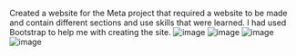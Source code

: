 Created a website for the Meta project that required a website to be made and contain different sections and use skills that were learned. I had used Bootstrap to help me with creating the site.
![image](https://github.com/user-attachments/assets/79418cd7-752f-48a3-ab04-243a1c0278da)
![image](https://github.com/user-attachments/assets/c9e1b06a-ef7d-4044-9a91-bdbae4375333)
![image](https://github.com/user-attachments/assets/f8836e59-622e-4c6f-83b0-6fa4346e35e3)
![image](https://github.com/user-attachments/assets/e7ebaeb8-9d67-471a-b9f8-776bfc935b80)



